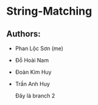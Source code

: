 # String-Matching
 
## Authors: 
 * Phan Lộc Sơn (me)
 * Đỗ Hoài Nam
 * Đoàn Kim Huy
 * Trần Anh Huy
 

    Đây là branch 2